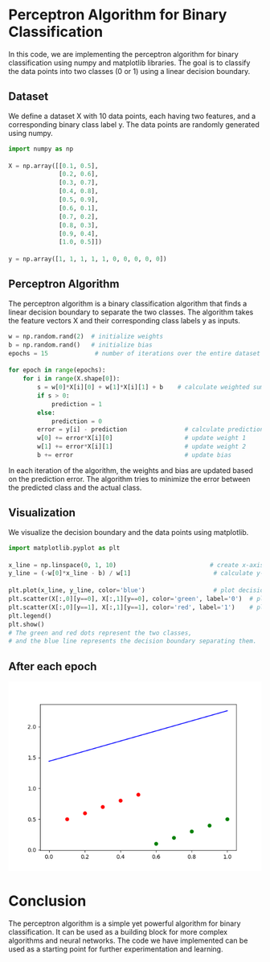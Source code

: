 # Perceptron Algorithm for Binary Classification

In this code, we are implementing the perceptron algorithm for binary classification using numpy and matplotlib libraries. The goal is to classify the data points into two classes (0 or 1) using a linear decision boundary.

## Dataset
We define a dataset X with 10 data points, each having two features, and a corresponding binary class label y. The data points are randomly generated using numpy.

```python 
import numpy as np

X = np.array([[0.1, 0.5],
              [0.2, 0.6],
              [0.3, 0.7],
              [0.4, 0.8],
              [0.5, 0.9],
              [0.6, 0.1],
              [0.7, 0.2],
              [0.8, 0.3],
              [0.9, 0.4],
              [1.0, 0.5]])

y = np.array([1, 1, 1, 1, 1, 0, 0, 0, 0, 0])
```

## Perceptron Algorithm
The perceptron algorithm is a binary classification algorithm that finds a linear decision boundary to separate the two classes. The algorithm takes the feature vectors X and their corresponding class labels y as inputs.

```python 
w = np.random.rand(2)  # initialize weights
b = np.random.rand()   # initialize bias
epochs = 15             # number of iterations over the entire dataset

for epoch in range(epochs):
    for i in range(X.shape[0]):
        s = w[0]*X[i][0] + w[1]*X[i][1] + b    # calculate weighted sum
        if s > 0:
            prediction = 1
        else:
            prediction = 0
        error = y[i] - prediction                # calculate prediction error
        w[0] += error*X[i][0]                    # update weight 1
        w[1] += error*X[i][1]                    # update weight 2
        b += error                               # update bias
```
In each iteration of the algorithm, the weights and bias are updated based on the prediction error. The algorithm tries to minimize the error between the predicted class and the actual class.

## Visualization
We visualize the decision boundary and the data points using matplotlib.


```python 
import matplotlib.pyplot as plt

x_line = np.linspace(0, 1, 10)                          # create x-axis values
y_line = (-w[0]*x_line - b) / w[1]                       # calculate y-axis values

plt.plot(x_line, y_line, color='blue')                   # plot decision boundary
plt.scatter(X[:,0][y==0], X[:,1][y==0], color='green', label='0')  # plot data points for class 0
plt.scatter(X[:,0][y==1], X[:,1][y==1], color='red', label='1')    # plot data points for class 1
plt.legend()
plt.show()
# The green and red dots represent the two classes, 
# and the blue line represents the decision boundary separating them.
```
## After each epoch

<div style="overflow: hidden;white-space: nowrap;">
  <img src="/results/result_0-ep.png" alt="Image 1">
  <img src="/results/result_1-ep.png" alt="Image 2">
  <img src="/results/result_2-ep.png" alt="Image 3">
  <img src="/results/result_3-ep.png" alt="Image 3">
  <img src="/results/result_4-ep.png" alt="Image 3">
</div>

# Conclusion
The perceptron algorithm is a simple yet powerful algorithm for binary classification. It can be used as a building block for more complex algorithms and neural networks. The code we have implemented can be used as a starting point for further experimentation and learning.
